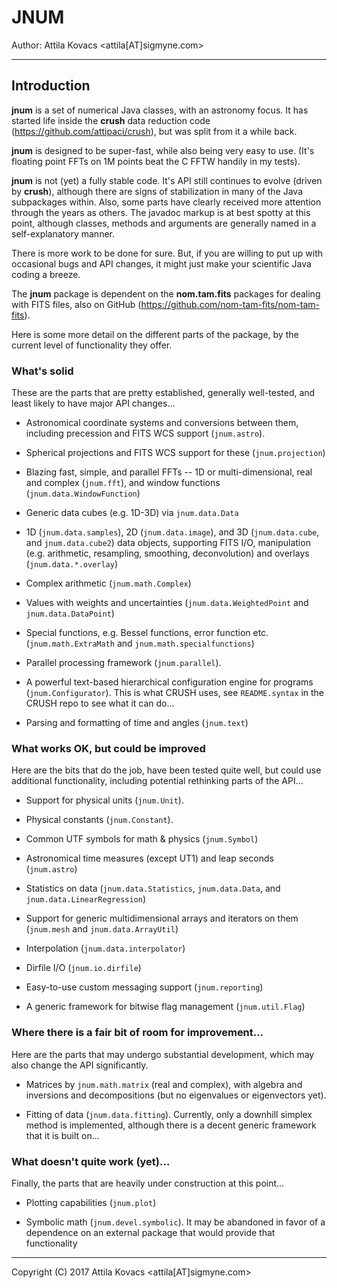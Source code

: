 # JNUM

Author: Attila Kovacs <attila[AT]sigmyne.com>


---------------------------------------------------------------------------


## Introduction

**jnum** is a set of numerical Java classes, with an astronomy focus. It has
started life inside the **crush** data reduction code 
(https://github.com/attipaci/crush), but was split from it a while back.

**jnum** is designed to be super-fast, while also being very easy to use.
(It's floating point FFTs on 1M points beat the C FFTW handily in my tests).

**jnum** is not (yet) a fully stable code. It's API still continues to evolve
(driven by **crush**), although there are signs of stabilization in many of 
the Java subpackages within. Also, some parts have clearly received more 
attention through the years as others. The javadoc markup is at best spotty at 
this point, although classes, methods and arguments are generally named in a 
self-explanatory manner. 

There is more work to be done for sure. But, if you are willing to put up with 
occasional bugs and API changes, it might just make your scientific Java 
coding a breeze.

The **jnum** package is dependent on the **nom.tam.fits** packages for
dealing with FITS files, also on GitHub 
(https://github.com/nom-tam-fits/nom-tam-fits). 

Here is some more detail on the different parts of the package, by the 
current level of functionality they offer.


### What's solid

These are the parts that are pretty established, generally well-tested, and
least likely to have major API changes...

 * Astronomical coordinate systems and conversions between them, including 
   precession and FITS WCS support (`jnum.astro`).

 * Spherical projections and FITS WCS support for these (`jnum.projection`)

 * Blazing fast, simple, and parallel FFTs -- 1D or multi-dimensional, real
   and complex (`jnum.fft`), and window functions (`jnum.data.WindowFunction`)

 * Generic data cubes (e.g. 1D-3D) via `jnum.data.Data`

 * 1D (`jnum.data.samples`), 2D (`jnum.data.image`), and 3D (`jnum.data.cube`,
   and `jnum.data.cube2`) data objects, supporting FITS I/O, 
   manipulation (e.g. arithmetic, resampling, smoothing, deconvolution) and 
   overlays (`jnum.data.*.overlay`)

 * Complex arithmetic (`jnum.math.Complex`)

 * Values with weights and uncertainties (`jnum.data.WeightedPoint` and
   `jnum.data.DataPoint`)

 * Special functions, e.g. Bessel functions, error function etc. 
   (`jnum.math.ExtraMath` and `jnum.math.specialfunctions`)

 * Parallel processing framework (`jnum.parallel`).

 * A powerful text-based hierarchical configuration engine for programs
   (`jnum.Configurator`). This is what CRUSH uses, see `README.syntax` in
   the CRUSH repo to see what it can do...

 * Parsing and formatting of time and angles (`jnum.text`)



### What works OK, but could be improved

Here are the bits that do the job, have been tested quite well, but could
use additional functionality, including potential rethinking parts of the 
API...


 * Support for physical units (`jnum.Unit`).

 * Physical constants (`jnum.Constant`).

 * Common UTF symbols for math & physics (`jnum.Symbol`)

 * Astronomical time measures (except UT1) and leap seconds (`jnum.astro`)

 * Statistics on data (`jnum.data.Statistics`, `jnum.data.Data`, and
   `jnum.data.LinearRegression`)

 * Support for generic multidimensional arrays and iterators on them
   (`jnum.mesh` and `jnum.data.ArrayUtil`)

 * Interpolation (`jnum.data.interpolator`)

 * Dirfile I/O (`jnum.io.dirfile`)

 * Easy-to-use custom messaging support (`jnum.reporting`)

 * A generic framework for bitwise flag management (`jnum.util.Flag`)



### Where there is a fair bit of room for improvement...

Here are the parts that may undergo substantial development, which may 
also change the API significantly.


 * Matrices by `jnum.math.matrix` (real and complex), with algebra and 
   inversions and decompositions (but no eigenvalues or eigenvectors yet).

 * Fitting of data (`jnum.data.fitting`). Currently, only a downhill simplex
   method is implemented, although there is a decent generic framework that
   it is built on...



### What doesn't quite work (yet)...

Finally, the parts that are heavily under construction at this point...

 * Plotting capabilities (`jnum.plot`)

 * Symbolic math (`jnum.devel.symbolic`). It may be abandoned in favor
   of a dependence on an external package that would provide that 
   functionality

-----------------------------------------------------------------------------

Copyright (C) 2017 Attila Kovacs <attila[AT]sigmyne.com>
